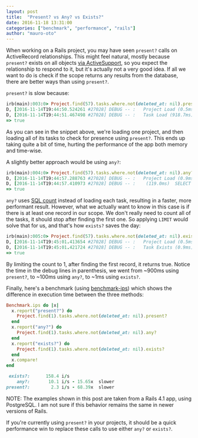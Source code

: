 ```yaml
---
layout: post
title:  "Present? vs Any? vs Exists?"
date: 2016-11-18 13:31:00
categories: ["benchmark", "performance", "rails"]
author: "mauro-oto"
---
```


When working on a Rails project, you may have seen `present?` calls on
ActiveRecord relationships. This might feel natural, mostly because `present?`
exists on all objects [via ActiveSupport](http://guides.rubyonrails.org/active_support_core_extensions.html#blank-questionmark-and-present-questionmark), so you expect the relationship to respond to it,
but it's actually not a very good idea. If all we want to do is check if the
scope returns any results from the database, there are better ways than using
`present?`.

<!--more--> 

`present?` is slow because:

```ruby
irb(main):003:0> Project.find(57).tasks.where.not(deleted_at: nil).present?
D, [2016-11-14T19:44:50.524261 #27028] DEBUG -- :   Project Load (0.5ms)  SELECT  "projects".* FROM "projects"  WHERE "projects"."enabled" = 't' AND "projects"."id" = $1 LIMIT 1  [["id", 57]]
D, [2016-11-14T19:44:51.467498 #27028] DEBUG -- :   Task Load (918.7ms)  SELECT "tasks".* FROM "tasks" INNER JOIN "boards" ON "tasks"."board_id" = "boards"."id" WHERE "tasks"."enabled" = 't' AND "boards"."project_id" = $1 AND "boards"."enabled" = 't' AND ("tasks"."deleted_at" IS NOT NULL)  [["project_id", 57]]
=> true
```

As you can see in the snippet above, we're loading one project, and then loading
all of its tasks to check for presence using `present?`. This ends up taking
quite a bit of time, hurting the performance of the app both memory and
time-wise.

A slightly better approach would be using `any?`:

```ruby
irb(main):004:0> Project.find(57).tasks.where.not(deleted_at: nil).any?
D, [2016-11-14T19:44:57.288763 #27028] DEBUG -- :   Project Load (0.9ms)  SELECT  "projects".* FROM "projects"  WHERE "projects"."enabled" = 't' AND "projects"."id" = $1 LIMIT 1  [["id", 57]]
D, [2016-11-14T19:44:57.410973 #27028] DEBUG -- :    (119.0ms)  SELECT COUNT(*) FROM "tasks" INNER JOIN "boards" ON "tasks"."board_id" = "boards"."id" WHERE "tasks"."enabled" = 't' AND "boards"."project_id" = $1 AND "boards"."enabled" = 't' AND ("tasks"."deleted_at" IS NOT NULL)  [["project_id", 57]]
=> true
```

`any?` uses [SQL count](http://www.w3schools.com/sql/sql_func_count.asp) instead
of loading each task, resulting in a faster, more performant result. However,
what we actually want to know in this case is if there is at least one record in
our scope. We don't really need to count all of the tasks, it should stop after
finding the first one. So applying `LIMIT` would solve that for us, and that's
how `exists?` saves the day:

```ruby
irb(main):005:0> Project.find(57).tasks.where.not(deleted_at: nil).exists?
D, [2016-11-14T19:45:01.413654 #27028] DEBUG -- :   Project Load (0.5ms)  SELECT  "projects".* FROM "projects"  WHERE "projects"."enabled" = 't' AND "projects"."id" = $1 LIMIT 1  [["id", 57]]
D, [2016-11-14T19:45:01.421724 #27028] DEBUG -- :   Task Exists (0.9ms)  SELECT  1 AS one FROM "tasks" INNER JOIN "boards" ON "tasks"."board_id" = "boards"."id" WHERE "tasks"."enabled" = 't' AND "boards"."project_id" = $1 AND "boards"."enabled" = 't' AND ("tasks"."deleted_at" IS NOT NULL) LIMIT 1  [["project_id", 57]]
=> true
```

By limiting the count to 1, after finding the first record, it returns true.
Notice the time in the debug lines in parenthesis, we went from ~900ms using
`present?`, to ~100ms using `any?`, to ~1ms using `exists?`.

Finally, here's a benchmark (using [benchmark-ips](https://github.com/evanphx/benchmark-ips)) which shows the difference in execution time between the three methods:

```ruby
Benchmark.ips do |x|
  x.report("present?") do
    Project.find(1).tasks.where.not(deleted_at: nil).present?
  end
  x.report("any?") do
    Project.find(1).tasks.where.not(deleted_at: nil).any?
  end
  x.report("exists?") do
    Project.find(1).tasks.where.not(deleted_at: nil).exists?
  end
  x.compare!
end

 exists?:      158.4 i/s
    any?:       10.1 i/s - 15.65x  slower
present?:        2.3 i/s - 68.39x  slower
```

NOTE: The examples shown in this post are taken from a Rails 4.1 app, using
PostgreSQL. I am not sure if this behavior remains the same in newer versions
of Rails.

If you're currently using `present?` in your projects, it should be a
quick performance win to replace these calls to use either `any?` or `exists?`.
